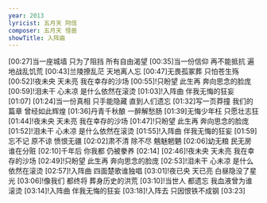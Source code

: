 ```yaml
---
year: 2013
lyricist: 五月天 阿信
composer: 五月天 怪兽
showTitle: 入阵曲
---
```

[00:27]当一座城墙 只为了阻挡 所有自由渴望
[00:35]当一份信仰 再不能抵抗 遍地战乱饥荒
[00:43]兰陵撩乱茫 天地离人忘
[00:47]无畏孤冢葬 只怕苍生殇
[00:52]!夜未央 天未亮 我在幸存的沙场
[00:55]!只盼望 此生再 奔向思念的脸庞
[00:59]!泪未干 心未凉 是什么依然在滚烫
[01:03]!入阵曲 伴我无悔的狂妄
[01:07]
[01:24]当一份真相 只手能隐藏 直到人们遗忘
[01:32]写一页莽撞 我们的篇章 曾经如此辉煌
[01:36]丹青千秋酿 一醉解愁肠
[01:39]无悔少年枉 只愿壮志狂
[01:44]!夜未央 天未亮 我在幸存的沙场
[01:47]!只盼望 此生再 奔向思念的脸庞
[01:52]!泪未干 心未凉 是什么依然在滚烫
[01:55]!入阵曲 伴我无悔的狂妄
[01:59]忘不记 原不谅 愤恨无疆
[02:02]肃不清 除不尽 魑魅魍魉
[02:06]幼无粮 民无房 谁在分赃
[02:10]千年后 你我都 仍被豢养
[02:14]
[02:46]!夜未央 天未亮 我在幸存的沙场
[02:49]!只盼望 此生再 奔向思念的脸庞
[02:53]!泪未干 心未凉 是什么依然在滚烫
[02:57]!入阵曲 四面楚歌谁独唱
[03:01]!夜已央 天已亮 白昼隐没了星光
[03:06]!像我们 都终将 葬身历史的洪荒
[03:10]!当世人 都遗忘 我血液曾为谁滚烫
[03:14]!入阵曲 伴我无悔的狂妄
[03:18]!入阵去 只因恨铁不成钢
[03:23]